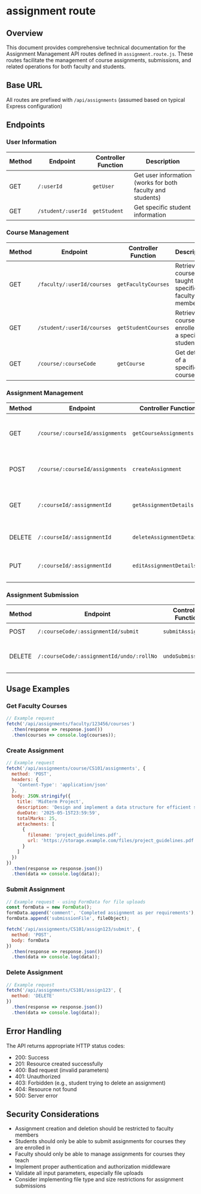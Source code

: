 # assignment route

## Overview
This document provides comprehensive technical documentation for the Assignment Management API routes defined in `assignment.route.js`. These routes facilitate the management of course assignments, submissions, and related operations for both faculty and students.

## Base URL
All routes are prefixed with `/api/assignments` (assumed based on typical Express configuration)

## Endpoints

### User Information

| Method | Endpoint | Controller Function | Description |
|--------|----------|---------------------|-------------|
| GET | `/:userId` | `getUser` | Get user information (works for both faculty and students) |
| GET | `/student/:userId` | `getStudent` | Get specific student information |

### Course Management

| Method | Endpoint | Controller Function | Description |
|--------|----------|---------------------|-------------|
| GET | `/faculty/:userId/courses` | `getFacultyCourses` | Retrieve all courses taught by a specific faculty member |
| GET | `/student/:userId/courses` | `getStudentCourses` | Retrieve all courses enrolled by a specific student |
| GET | `/course/:courseCode` | `getCourse` | Get details of a specific course |

### Assignment Management

| Method | Endpoint | Controller Function | Description |
|--------|----------|---------------------|-------------|
| GET | `/course/:courseId/assignments` | `getCourseAssignments` | Retrieve all assignments for a specific course |
| POST | `/course/:courseId/assignments` | `createAssignment` | Create a new assignment for a course |
| GET | `/:courseId/:assignmentId` | `getAssignmentDetails` | Get detailed information about a specific assignment |
| DELETE | `/:courseId/:assignmentId` | `deleteAssignmentDetails` | Delete a specific assignment |
| PUT | `/:courseId/:assignmentId` | `editAssignmentDetails` | Update the details of a specific assignment |

### Assignment Submission

| Method | Endpoint | Controller Function | Description |
|--------|----------|---------------------|-------------|
| POST | `/:courseCode/:assignmentId/submit` | `submitAssignment` | Submit an assignment |
| DELETE | `/:courseCode/:assignmentId/undo/:rollNo` | `undoSubmission` | Remove a student's assignment submission |

## Usage Examples

### Get Faculty Courses
```javascript
// Example request
fetch('/api/assignments/faculty/123456/courses')
  .then(response => response.json())
  .then(courses => console.log(courses));
```

### Create Assignment
```javascript
// Example request
fetch('/api/assignments/course/CS101/assignments', {
  method: 'POST',
  headers: {
    'Content-Type': 'application/json'
  },
  body: JSON.stringify({
    title: 'Midterm Project',
    description: 'Design and implement a data structure for efficient searching',
    dueDate: '2025-05-15T23:59:59',
    totalMarks: 25,
    attachments: [
      {
        filename: 'project_guidelines.pdf',
        url: 'https://storage.example.com/files/project_guidelines.pdf'
      }
    ]
  })
})
  .then(response => response.json())
  .then(data => console.log(data));
```

### Submit Assignment
```javascript
// Example request - using FormData for file uploads
const formData = new FormData();
formData.append('comment', 'Completed assignment as per requirements');
formData.append('submissionFile', fileObject);

fetch('/api/assignments/CS101/assign123/submit', {
  method: 'POST',
  body: formData
})
  .then(response => response.json())
  .then(data => console.log(data));
```

### Delete Assignment
```javascript
// Example request
fetch('/api/assignments/CS101/assign123', {
  method: 'DELETE'
})
  .then(response => response.json())
  .then(data => console.log(data));
```

## Error Handling
The API returns appropriate HTTP status codes:
- 200: Success
- 201: Resource created successfully
- 400: Bad request (invalid parameters)
- 401: Unauthorized
- 403: Forbidden (e.g., student trying to delete an assignment)
- 404: Resource not found
- 500: Server error

## Security Considerations
- Assignment creation and deletion should be restricted to faculty members
- Students should only be able to submit assignments for courses they are enrolled in
- Faculty should only be able to manage assignments for courses they teach
- Implement proper authentication and authorization middleware
- Validate all input parameters, especially file uploads
- Consider implementing file type and size restrictions for assignment submissions